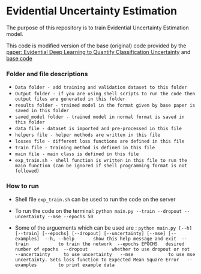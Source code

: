 # Evidential Uncertainty Estimation

The purpose of this repository is to train Evidential Uncertainty Estimation model. 

This code is modified version of the base (original) code provided by the [paper: Evidential Deep Learning to Quantify Classification Uncertainty](https://arxiv.org/abs/1806.01768) and [base code](https://github.com/dougbrion/pytorch-classification-uncertainty)

### Folder and file descriptions
* `Data folder - add training and validation dataset to this folder`
* `Output folder - if you are using shell scripts to run the code then output files are generated in this folder`
* `results folder - trained model in the format given by base paper is saved in this folder`
* `saved_model folder - trained model in normal format is saved in this folder`
* `data file - dataset is imported and pre-processed in this file`
* `helpers file - helper methods are written in this file`
* `losses file - different loss functions are defined in this file`
* `train file - training method is defined in this file`
* `main file - main class is defined in this file`
* `exp_train.sh - shell function is written in this file to run the main function (can be ignored if shell programming format is not followed)`

### How to run
* Shell file `exp_train.sh` can be used to run the code on the server

* To run the code on the terminal: `python main.py --train --dropout --uncertainty --mse --epochs 50`

* Some of the arguements which can be used are : ``` python main.py [--h] [--train] [--epochs] [--dropout] [--uncertainty] [--mse] [--examples] 
  --h, --help       show this help message and exit 
  --train           to train the network 
  --epochs EPOCHS   desired number of epochs 
  --dropout         whether to use dropout or not 
  --uncertainty     to use uncertainty  
  --mse             to use mse uncertainty. Sets loss function to Expected Mean Square Error  
  --examples        to print example data           ``` 
